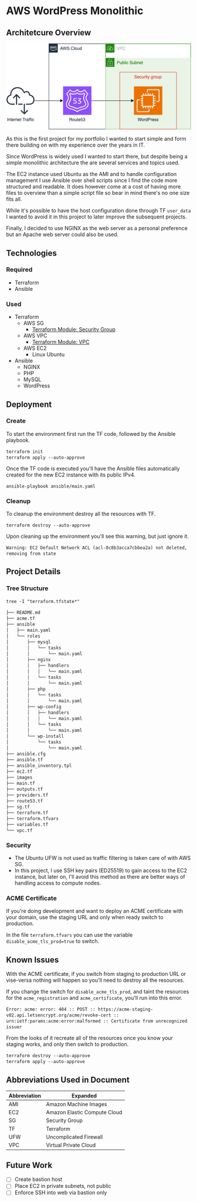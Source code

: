 # AWS WordPress Monolithic

## Architetcure Overview

![Architecture](images/monolithic-wordpress.drawio.png)

As this is the first project for my portfolio I wanted to start simple and form there building on with my experience over the years in IT.

Since WordPress is widely used I wanted to start there, but despite being a simple monolithic architecture the are several services and topics used.

The EC2 instance used Ubuntu as the AMI and to handle configuration management I use Ansible over shell scripts since I find the code more structured and readable. It does however come at a cost of having more files to overview than a simple script file so bear in mind there's no one size fits all.

While it's possible to have the host configuration done through TF `user_data` I wanted to avoid it in this project to later improve the subsequent projects.

Finally, I decided to use NGINX as the web server as a personal preference but an Apache web server could also be used.

## Technologies

### Required

- Terraform
- Ansible

### Used

- Terraform
  - AWS SG
    - [Terraform Module: Security Group](https://registry.terraform.io/modules/terraform-aws-modules/security-group/aws/latest)
  - AWS VPC
    - [Terraform Module: VPC](https://registry.terraform.io/modules/terraform-aws-modules/vpc/aws/latest)
  - AWS EC2
    - Linux Ubuntu
- Ansible
  - NGINX
  - PHP
  - MySQL
  - WordPress

## Deployment

### Create

To start the environment first run the TF code, followed by the Ansible playbook.

```shell
terraform init
terraform apply --auto-approve
```

Once the TF code is executed you'll have the Ansible files automatically created for the new EC2 instance with its public IPv4.

```shell
ansible-playbook ansible/main.yaml
```

### Cleanup

To cleanup the environment destroy all the resources with TF.

```shell
terraform destroy --auto-approve
```

Upon cleaning up the environment you'll see this warning, but just ignore it.

```shell
Warning: EC2 Default Network ACL (acl-0c8b3acca7cbbea2a) not deleted, removing from state
```

## Project Details

### Tree Structure

```shell
tree -I "terraform.tfstate*"
```

```shell
├── README.md
├── acme.tf
├── ansible
│   ├── main.yaml
│   └── roles
│       ├── mysql
│       │   └── tasks
│       │       └── main.yaml
│       ├── nginx
│       │   ├── handlers
│       │   │   └── main.yaml
│       │   └── tasks
│       │       └── main.yaml
│       ├── php
│       │   └── tasks
│       │       └── main.yaml
│       ├── wp-config
│       │   ├── handlers
│       │   │   └── main.yaml
│       │   └── tasks
│       │       └── main.yaml
│       └── wp-install
│           └── tasks
│               └── main.yaml
├── ansible.cfg
├── ansible.tf
├── ansible_inventory.tpl
├── ec2.tf
├── images
├── main.tf
├── outputs.tf
├── providers.tf
├── route53.tf
├── sg.tf
├── terraform.tf
├── terraform.tfvars
├── variables.tf
└── vpc.tf
```

### Security

- The Ubuntu UFW is not used as traffic filtering is taken care of with AWS SG.
- In this project, I use SSH key pairs (ED25519) to gain access to the EC2 instance, but later on, I'll avoid this method as there are better ways of handling access to compute nodes.

### ACME Certificate

If you're doing development and want to deploy an ACME certificate with your domain, use the staging URL and only when ready switch to production.

In the file `terraform.tfvars` you can use the variable `disable_acme_tls_prod=true` to switch.

## Known Issues

With the ACME certificate, if you switch from staging to production URL or vise-versa nothing will happen so you'll need to destroy all the resources.

If you change the switch for `disable_acme_tls_prod`, and taint the resources for the `acme_registration` and `acme_certificate`, you'll run into this error.

```shell
Error: acme: error: 404 :: POST :: https://acme-staging-v02.api.letsencrypt.org/acme/revoke-cert :: urn:ietf:params:acme:error:malformed :: Certificate from unrecognized issuer
```

From the looks of it recreate all of the resources once you know your staging works, and only then switch to production.

```shell
terraform destroy --auto-approve
terraform apply --auto-approve
```

## Abbreviations Used in Document

| Abbreviation | Expanded                     |
| ------------ | ---------------------------- |
| AMI          | Amazon Machine Images        |
| EC2          | Amazon Elastic Compute Cloud |
| SG           | Security Group               |
| TF           | Terraform                    |
| UFW          | Uncomplicated Firewall       |
| VPC          | Virtual Private Cloud        |

## Future Work

- [ ] Create bastion host
- [ ] Place EC2 in private subnets, not public
- [ ] Enforce SSH into web via bastion only
